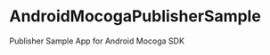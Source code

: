 AndroidMocogaPublisherSample
============================

Publisher Sample App for Android Mocoga SDK